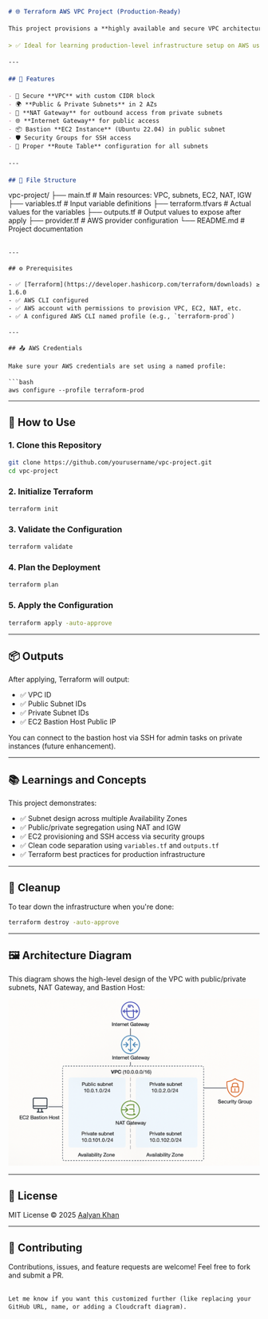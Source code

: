 ```markdown
# 🌐 Terraform AWS VPC Project (Production-Ready)

This project provisions a **highly available and secure VPC architecture** using Terraform. It includes **public and private subnets across 2 Availability Zones**, a **NAT Gateway**, a **bastion EC2 instance**, and all necessary route tables and gateways.

> ✅ Ideal for learning production-level infrastructure setup on AWS using Terraform.

---

## 🚀 Features

- 🔐 Secure **VPC** with custom CIDR block
- 🌍 **Public & Private Subnets** in 2 AZs
- 🔄 **NAT Gateway** for outbound access from private subnets
- 🌐 **Internet Gateway** for public access
- 📦 Bastion **EC2 Instance** (Ubuntu 22.04) in public subnet
- 🛡️ Security Groups for SSH access
- 🧭 Proper **Route Table** configuration for all subnets

---

## 🧾 File Structure

```

vpc-project/
├── main.tf             # Main resources: VPC, subnets, EC2, NAT, IGW
├── variables.tf        # Input variable definitions
├── terraform.tfvars    # Actual values for the variables
├── outputs.tf          # Output values to expose after apply
├── provider.tf         # AWS provider configuration
└── README.md           # Project documentation

````

---

## ⚙️ Prerequisites

- ✅ [Terraform](https://developer.hashicorp.com/terraform/downloads) ≥ 1.6.0
- ✅ AWS CLI configured
- ✅ AWS account with permissions to provision VPC, EC2, NAT, etc.
- ✅ A configured AWS CLI named profile (e.g., `terraform-prod`)

---

## 📤 AWS Credentials

Make sure your AWS credentials are set using a named profile:

```bash
aws configure --profile terraform-prod
````

---

## 🚀 How to Use

### 1. Clone this Repository

```bash
git clone https://github.com/yourusername/vpc-project.git
cd vpc-project
```

### 2. Initialize Terraform

```bash
terraform init
```

### 3. Validate the Configuration

```bash
terraform validate
```

### 4. Plan the Deployment

```bash
terraform plan
```

### 5. Apply the Configuration

```bash
terraform apply -auto-approve
```

---

## 📦 Outputs

After applying, Terraform will output:

* ✅ VPC ID
* ✅ Public Subnet IDs
* ✅ Private Subnet IDs
* ✅ EC2 Bastion Host Public IP

You can connect to the bastion host via SSH for admin tasks on private instances (future enhancement).

---

## 📚 Learnings and Concepts

This project demonstrates:

* ✅ Subnet design across multiple Availability Zones
* ✅ Public/private segregation using NAT and IGW
* ✅ EC2 provisioning and SSH access via security groups
* ✅ Clean code separation using `variables.tf` and `outputs.tf`
* ✅ Terraform best practices for production infrastructure

---

## 🧼 Cleanup

To tear down the infrastructure when you're done:

```bash
terraform destroy -auto-approve
```

---

## 🖼️ Architecture Diagram

This diagram shows the high-level design of the VPC with public/private subnets, NAT Gateway, and Bastion Host:

![AWS VPC Architecture](./vpc-project/aws-vpc-architecture.png)

---
## 🪪 License

MIT License © 2025 [Aalyan Khan](https://github.com/Aalyankhan)

---

## 🤝 Contributing

Contributions, issues, and feature requests are welcome! Feel free to fork and submit a PR.

```

Let me know if you want this customized further (like replacing your GitHub URL, name, or adding a Cloudcraft diagram).
```
